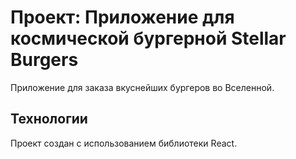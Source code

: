 # Проект: Приложение для космической бургерной Stellar Burgers

Приложение для заказа вкуснейших бургеров во Вселенной.

## Технологии

Проект создан с использованием библиотеки React.
